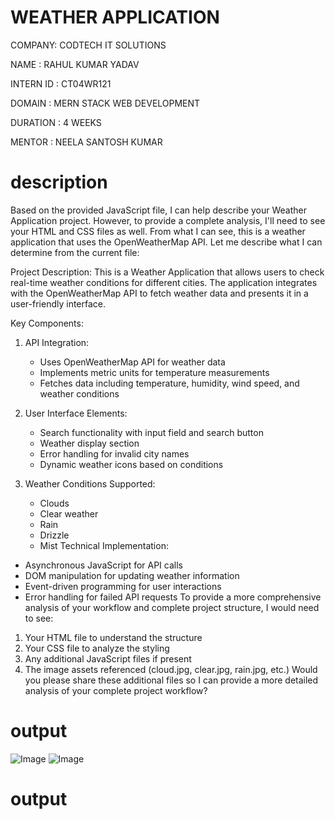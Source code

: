  # WEATHER APPLICATION

 COMPANY: CODTECH IT SOLUTIONS

 NAME : RAHUL KUMAR YADAV

 INTERN ID : CT04WR121

 DOMAIN : MERN STACK WEB DEVELOPMENT

 DURATION : 4 WEEKS

 MENTOR : NEELA SANTOSH KUMAR




# description

Based on the provided JavaScript file, I can help describe your Weather Application project. However, to provide a complete analysis, I'll need to see your HTML and CSS files as well. From what I can see, this is a weather application that uses the OpenWeatherMap API. Let me describe what I can determine from the current file:

Project Description: This is a Weather Application that allows users to check real-time weather conditions for different cities. The application integrates with the OpenWeatherMap API to fetch weather data and presents it in a user-friendly interface.

Key Components:

1. API Integration:
   
   - Uses OpenWeatherMap API for weather data
   - Implements metric units for temperature measurements
   - Fetches data including temperature, humidity, wind speed, and weather conditions
2. User Interface Elements:
   
   - Search functionality with input field and search button
   - Weather display section
   - Error handling for invalid city names
   - Dynamic weather icons based on conditions
3. Weather Conditions Supported:
   
   - Clouds
   - Clear weather
   - Rain
   - Drizzle
   - Mist
Technical Implementation:

- Asynchronous JavaScript for API calls
- DOM manipulation for updating weather information
- Event-driven programming for user interactions
- Error handling for failed API requests
To provide a more comprehensive analysis of your workflow and complete project structure, I would need to see:

1. Your HTML file to understand the structure
2. Your CSS file to analyze the styling
3. Any additional JavaScript files if present
4. The image assets referenced (cloud.jpg, clear.jpg, rain.jpg, etc.)
Would you please share these additional files so I can provide a more detailed analysis of your complete project workflow?



# output
![Image](https://github.com/user-attachments/assets/d2a913d7-546e-446f-9734-7b55033dfb8c)
![Image](https://github.com/user-attachments/assets/e0e1e0e2-a430-45f9-8f41-e855df1b5b9a)

# output
